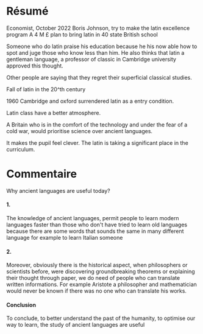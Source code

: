 # Résumé
Economist, October 2022
Boris Johnson, try to make the latin excellence program
A 4 M £ plan to bring latin in 40 state British school 

Someone who do latin praise his education because he his now able how to spot and juge those who know less than him. 
He also thinks that latin a gentleman language, a professor of classic in Cambridge university approved this thought.  

Other people are saying that they regret their superficial classical studies. 

Fall of latin in the 20^th century

1960
Cambridge and oxford surrendered latin as a entry condition. 

Latin class have a better atmosphere. 


A Britain who is in the comfort of the technology and under the fear of a cold war, would prioritise science over ancient languages. 


It makes the pupil feel clever. 
The latin is taking a significant place in the curriculum. 

# Commentaire
Why ancient languages are useful today? 

#### 1.
The knowledge of ancient languages, permit people to learn modern languages faster than those who don't have tried to learn old languages because there are some words that sounds the same in many different language for example to learn Italian someone

#### 2.
Moreover, obviously there is the historical aspect, when philosophers or scientists before, were discovering groundbreaking theorems or explaining their thought through paper, we do need of people who can translate written informations. For example Aristote a philosopher and mathematician would never be known if there was no one who can translate his works. 

#### Conclusion
To conclude, to better understand the past of the humanity, to optimise our way to learn, the study of ancient languages are useful 